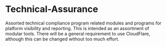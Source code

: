 # Technical-Assurance
Assorted technical compliance program related modules and programs for platform visibility and reporting. This is intended as an assortment of modular tools. There will be a general requirement to use CloudFlare, although this can be changed without too much effort.
